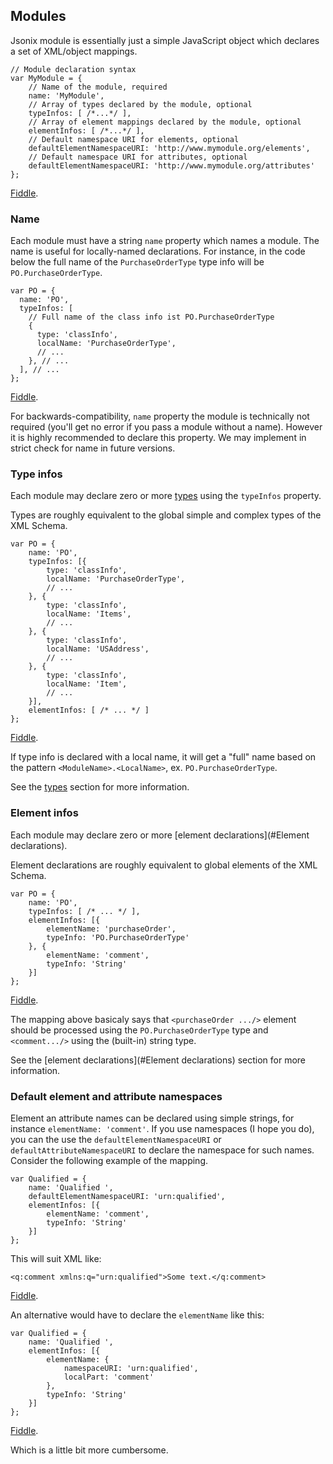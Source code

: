 ## Modules

Jsonix module is essentially just a simple JavaScript object which declares a set of XML/object mappings.

```
// Module declaration syntax
var MyModule = {
    // Name of the module, required
    name: 'MyModule',
    // Array of types declared by the module, optional 
    typeInfos: [ /*...*/ ],
    // Array of element mappings declared by the module, optional
    elementInfos: [ /*...*/ ],
    // Default namespace URI for elements, optional
    defaultElementNamespaceURI: 'http://www.mymodule.org/elements',
    // Default namespace URI for attributes, optional
    defaultElementNamespaceURI: 'http://www.mymodule.org/attributes'
};
```

[Fiddle](http://jsfiddle.net/lexi/zFZW6/).

### Name

Each module must have a string `name` property which names a module. The name is useful for locally-named declarations. For instance, in the code below the full name of the `PurchaseOrderType` type info will be `PO.PurchaseOrderType`.

```
var PO = {
  name: 'PO',
  typeInfos: [
    // Full name of the class info ist PO.PurchaseOrderType
    {
      type: 'classInfo',
      localName: 'PurchaseOrderType',
      // ...
    }, // ...
  ], // ...
};
```

[Fiddle](http://jsfiddle.net/lexi/F79g5/).

For backwards-compatibility, `name` property the module is technically not required (you'll get no error if you pass a module without a name). However it is highly recommended to declare this property. We may implement in strict check for name in future versions.

### Type infos

Each module may declare zero or more [types](#Types) using the `typeInfos` property.  

Types are roughly equivalent to the global simple and complex types of the XML Schema.

```
var PO = {
    name: 'PO',
    typeInfos: [{
        type: 'classInfo',
        localName: 'PurchaseOrderType',
        // ...
    }, {
        type: 'classInfo',
        localName: 'Items',
        // ...
    }, {
        type: 'classInfo',
        localName: 'USAddress',
        // ...
    }, {
        type: 'classInfo',
        localName: 'Item',
        // ...
    }],
    elementInfos: [ /* ... */ ]
};
```

[Fiddle](http://jsfiddle.net/lexi/nZmRf/).

If type info is declared with a local name, it will get a "full" name based on the pattern `<ModuleName>.<LocalName>`, ex. `PO.PurchaseOrderType`.  

See the [types](#Types) section for more information.

### Element infos

Each module may declare zero or more [element declarations](#Element declarations).  

Element declarations are roughly equivalent to global elements of the XML Schema.

```
var PO = {
    name: 'PO',
    typeInfos: [ /* ... */ ],
    elementInfos: [{
        elementName: 'purchaseOrder',
        typeInfo: 'PO.PurchaseOrderType'
    }, {
        elementName: 'comment',
        typeInfo: 'String'
    }]
};
```

[Fiddle](http://jsfiddle.net/lexi/Fq5cD/).

The mapping above basicaly says that `<purchaseOrder .../>` element should be processed using the `PO.PurchaseOrderType` type and `<comment.../>` using the (built-in) string type.

See the [element declarations](#Element declarations) section for more information.

### Default element and attribute namespaces

Element an attribute names can be declared using simple strings, for instance `elementName: 'comment'`. If you use namespaces (I hope you do), you can the use the `defaultElementNamespaceURI` or `defaultAttributeNamespaceURI` to declare the namespace for such names. Consider the following example of the mapping.

```
var Qualified = {
    name: 'Qualified ',
    defaultElementNamespaceURI: 'urn:qualified',
    elementInfos: [{
        elementName: 'comment',
        typeInfo: 'String'
    }]
};
```

This will suit XML like:

```
<q:comment xmlns:q="urn:qualified">Some text.</q:comment>
```

[Fiddle](http://jsfiddle.net/lexi/UPeww/).

An alternative would have to declare the `elementName` like this:

```
var Qualified = {
    name: 'Qualified ',
    elementInfos: [{
        elementName: {
            namespaceURI: 'urn:qualified',
            localPart: 'comment'
        },
        typeInfo: 'String'
    }]
};
```

[Fiddle](http://jsfiddle.net/lexi/Dgv9p/).  

Which is a little bit more cumbersome.


